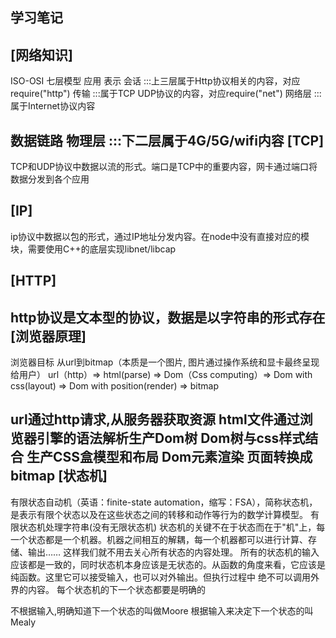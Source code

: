 学习笔记
--------------------------------------------------

[网络知识]
--------------------------------------------------

ISO-OSI 七层模型
应用
表示
会话
      :::上三层属于Http协议相关的内容，对应require("http")
传输
      :::属于TCP UDP协议的内容，对应require("net")
网络层
      :::属于Internet协议内容

数据链路
物理层
       :::下二层属于4G/5G/wifi内容
[TCP]
--------------------------------------------------

TCP和UDP协议中数据以流的形式。端口是TCP中的重要内容，网卡通过端口将数据分发到各个应用

[IP]
--------------------------------------------------

ip协议中数据以包的形式，通过IP地址分发内容。在node中没有直接对应的模块，需要使用C++的底层实现libnet/libcap

[HTTP]
--------------------------------------------------

http协议是文本型的协议，数据是以字符串的形式存在
[浏览器原理]
--------------------------------------------------

浏览器目标 从url到bitmap（本质是一个图片, 图片通过操作系统和显卡最终呈现给用户） url（http）=> html(parse) => Dom（Css computing）=> Dom with css(layout) => Dom with position(render) => bitmap

url通过http请求,从服务器获取资源
html文件通过浏览器引擎的语法解析生产Dom树
Dom树与css样式结合
生产CSS盒模型和布局
Dom元素渲染
页面转换成bitmap
[状态机]
--------------------------------------------------

有限状态自动机（英语：finite-state automation，缩写：FSA），简称状态机，是表示有限个状态以及在这些状态之间的转移和动作等行为的数学计算模型。
有限状态机处理字符串(没有无限状态机) 状态机的关键不在于状态而在于"机"上，每一个状态都是一个机器。机器之间相互的解耦，每一个机器都可以进行计算、存储、输出…… 这样我们就不用去关心所有状态的内容处理。 所有的状态机的输入应该都是一致的，同时状态机本身应该是无状态的。从函数的角度来看，它应该是纯函数。这里它可以接受输入，也可以对外输出。但执行过程中 绝不可以调用外界的内容。 每个状态机的下一个状态都要是明确的

不根据输入,明确知道下一个状态的叫做Moore
根据输入来决定下一个状态的叫Mealy


